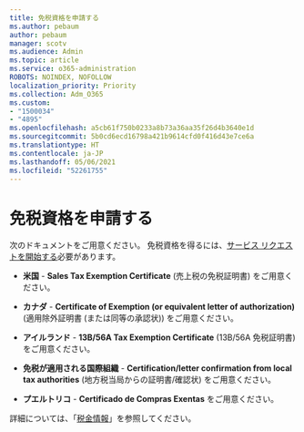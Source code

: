 ```yaml
---
title: 免税資格を申請する
ms.author: pebaum
author: pebaum
manager: scotv
ms.audience: Admin
ms.topic: article
ms.service: o365-administration
ROBOTS: NOINDEX, NOFOLLOW
localization_priority: Priority
ms.collection: Adm_O365
ms.custom:
- "1500034"
- "4895"
ms.openlocfilehash: a5cb61f750b0233a8b73a36aa35f26d4b3640e1d
ms.sourcegitcommit: 5b0cd6ecd16798a421b9614cfd0f416d43e7ce6a
ms.translationtype: HT
ms.contentlocale: ja-JP
ms.lasthandoff: 05/06/2021
ms.locfileid: "52261755"
---
```

# <a name="apply-for-tax-exempt-status"></a>免税資格を申請する

次のドキュメントをご用意ください。 免税資格を得るには、[サービス リクエストを開始する](/microsoft-365/admin/contact-support-for-business-products)必要があります。

- **米国** - **Sales Tax Exemption Certificate** (売上税の免税証明書) をご用意ください。

- **カナダ** - **Certificate of Exemption (or equivalent letter of authorization)** (適用除外証明書 (または同等の承認状)) をご用意ください。

- **アイルランド** - **13B/56A Tax Exemption Certificate** (13B/56A 免税証明書) をご用意ください。

- **免税が適用される国際組織** - **Certification/letter confirmation from local tax authorities** (地方税当局からの証明書/確認状) をご用意ください。

- **プエルトリコ** - **Certificado de Compras Exentas** をご用意ください。

詳細については、「[税金情報](https://docs.microsoft.com/microsoft-365/commerce/billing-and-payments/tax-information)」を参照してください。
